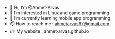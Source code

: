 - 👋 Hi, I’m @Ahmet-Arvas
- 👀 I’m interested in Linux and game programming
- 🌱 I’m currently learning mobile app programming
- 📫 How to reach me : ahmetarvas67@gmail.com
- 👉 My website : ahmet-arvas.github.io

<!---
Ahmet-Arvas/Ahmet-Arvas is a ✨ special ✨ repository because its `README.md` (this file) appears on your GitHub profile.
You can click the Preview link to take a look at your changes.
--->
